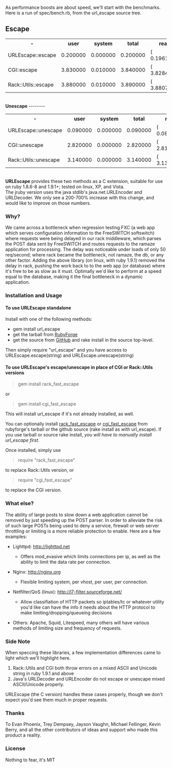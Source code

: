 As performance boosts are about speed, we'll start with the
benchmarks.  Here is a run of spec/bench.rb, from the url\_escape
source tree.
  
<strong>Escape</strong>
------
<table>
<tr>
  <th>-</th>
  <th>user</th>
  <th>system</th>
  <th>total</th>
  <th>real</th>
</tr>
<tr>
  <td>URLEscape::escape</td>
  <td>0.200000</td>
  <td>0.000000</td>
  <td>0.200000</td>
  <td>(  0.196100)</td>
</tr>
<tr>
  <td>CGI::escape</td>         
  <td>3.830000 </td>
  <td>0.010000</td>
  <td>3.840000</td>
  <td>(  3.828438)</td>
</tr>
<tr>
  <td>Rack::Utils::escape</td>
   <td>3.880000</td>
   <td>0.010000</td>   
   <td>3.890000</td>
   <td>(  3.880745)</td>
</tr>
</table>
<br />
<strong>Unescape</strong>
--------
<table>
  <tr>
    <th>-</th>
    <th>user</th>
    <th>system</th>
    <th>total</th>
    <th>real</th>
  </tr>
  <tr>
    <td>URLEscape::unescape</td>
   <td>0.090000</td>   
   <td>0.000000</td>
   <td>0.090000</td> 
   <td>(  0.089190)</td>
  </tr>
  <tr>
    <td>CGI::unescape</td>
    <td>2.820000</td>   
    <td>0.000000</td>  
    <td>2.820000</td> 
     <td>(  2.816234)</td>
  </tr>
  <tr>
    <td>Rack::Utils::unescape</td>
    <td>3.140000</td>
    <td>0.000000</td>  
    <td> 3.140000</td> 
    <td>(  3.137291)</td>
  </tr>
</table>
<br />
<strong>URLEscape</strong> provides these two methods as a C extension, suitable for
use on ruby 1.8.6-8 and 1.9.1+; tested on linux, XP, and Vista.
<br />
The jruby version uses the java stdlib's java.net.URLEncoder and
URLDecoder.  We only see a 200-700% increase with this change, and would like to improve
on those numbers.

### Why?

We came across a bottleneck when regression testing FXC (a web app
which serves configuration information to the FreeSWITCH softswitch)
where requests were being delayed in our rack middleware, which parses
the POST data sent by FreeSWITCH and routes requests to the ramaze
application for processing.  The delay was noticeable under loads of
only 50 req/second; where rack became the bottleneck, not ramaze, the
db, or any other factor.  Adding the above library (on linux, with
ruby 1.9.1) removed the delay in rack, pushing the work back to
to the web app (or database) where it's free to be as slow as it must. 
Optimally we'd like to perform at a speed equal to the database, making it
the final bottleneck in a dynamic application.

### Installation and Usage

#### To use URLEscape standalone
Install with one of the following methods: 
 * gem install url\_escape
 * get the tarball from [RubyForge](http://url-escape.rubyforge.org)
 * get the source from [GitHub](http://github.com/bougyman/url\_escape) and rake install in the source top-level.

Then simply require "url\_escape" and you have access to URLEscape.escape(string) and URLEscape.unescape(string)

#### To use URLEscape's escape/unescape in place of CGI or Rack::Utils versions

> gem install rack\_fast\_escape

or

> gem install cgi\_fast\_escape

This will install url\_escape if it's not already installed, as well.

You can optionally install [rack\_fast\_escape](http://github.com/bougyman/rack_fast_escape) or [cgi\_fast\_escape](http://github.com/bougyman/cgi\_fast\_escape) from rubyforge's tarball or the github source (rake install as with url_escape).  If you use tarball or source rake install, *you will have to manually install url\_escape first.*

Once installed, simply use

> require "rack_fast_escape"

to replace Rack::Utils version, or 

> require "cgi_fast_escape"

to replace the CGI version.  

### What else?

The ability of large posts to slow down a web application cannot be
removed by just speeding up the POST parser.  In order to alleviate the
risk of such large POSTs being used to deny a service, firewall or
web server throttling or limiting is a more reliable protection to
enable.  Here are a few examples:

 * Lighttpd: http://lighttpd.net
   * Offers mod_evasive which limits connections per ip, as well as
     the ability to limit the data rate per connection.

 * Nginx: http://nginx.org
   * Flexible limiting system, per vhost, per user, per connection.

 * Netfilter/QoS (linux): http://l7-filter.sourceforge.net/
   * Allow classifiation of HTTP packets so iptables/tc or whatever
     utility you'd like can have the info it needs about the HTTP
     protocol to make limiting/dropping/queueing decisions

* Others: Apache, Squid, Litespeed, many others will have various methods
   of limiting size and frequency of requests.

### Side Note
When speccing these libraries, a few implementation differences came to light which we'll highlight here.

 1. Rack::Utils and CGI both throw errors on a mixed ASCII and Unicode string in ruby 1.9.1 and above
 1. Java's URLDecoder and URLEncoder do not escape or unescape mixed ASCII/Unicode properly.

URLEscape (the C version) handles these cases properly, though we don't expect you'd see them much
in proper requests.

### Thanks
To Evan Phoenix, Trey Dempsey, Jayson Vaughn, Michael Fellinger, Kevin Berry, and all the other contributors
of ideas and support who made this product a reality.

### License
Nothing to fear, it's MIT
